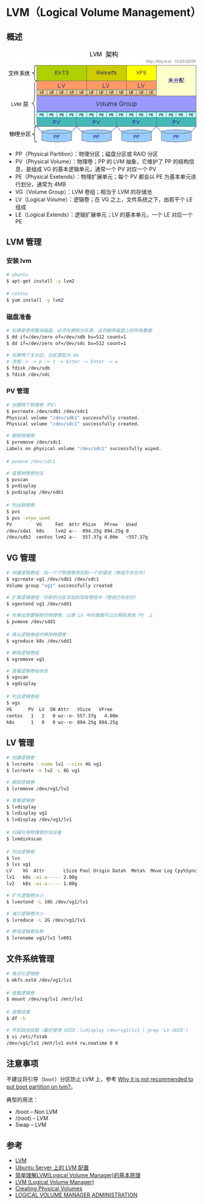 # LVM（Logical Volume Management）

## 概述

![lvm](../.images/lvm.png)

* PP（Physical Partition）：物理分区；磁盘分区或 RAID 分区
* PV（Physical Volume）：物理卷；PP 的 LVM 抽象，它维护了 PP 的结构信息，是组成 VG 的基本逻辑单元，通常一个 PV 对应一个 PV
* PE（Physical Exetends）：物理扩展单元；每个 PV 都会以 PE 为基本单元进行划分，通常为 4MB
* VG（Volume Group）：LVM 卷组；相当于 LVM 的存储池
* LV（Logical Volume）：逻辑卷；在 VG 之上，文件系统之下，由若干个 LE 组成
* LE（Logical Extends）：逻辑扩展单元；LV 的基本单元，一个 LE 对应一个 PE

## LVM 管理

### 安装 lvm

```bash
# ubuntu
$ apt-get install -y lvm2

# centos
$ yum install -y lvm2
```

### 磁盘准备

```bash
# 如果是使用整块磁盘，必须先擦除分区表，这将删除磁盘上的所有数据
$ dd if=/dev/zero of=/dev/sdb bs=512 count=1
$ dd if=/dev/zero of=/dev/sdc bs=512 count=1
```

```bash
# 创建两个主分区，分区类型为 8e
# 流程：n -> p -> 1 -> Enter -> Enter -> w
$ fdisk /dev/sdb
$ fdisk /dev/sdc
```

### PV 管理

```bash
# 创建两个物理卷（PV）
$ pvcreate /dev/sdb1 /dev/sdc1
Physical volume "/dev/sdb1" successfully created.
Physical volume "/dev/sdc1" successfully created.
```

```bash
# 删除物理卷
$ pvremove /dev/sdc1
Labels on physical volume "/dev/sdc1" successfully wiped.

# pvmove /dev/sdc1
```

```bash
# 查看物理卷状态
$ pvscan
$ pvdisplay
$ pvdisplay /dev/sdb1

# 列出物理卷
$ pvs
$ pvs -o+pv_used
PV         VG     Fmt  Attr PSize   PFree   Used
/dev/sda1  k8s    lvm2 a--  894.25g 894.25g 0
/dev/sdb2  centos lvm2 a--  557.37g 4.00m   <557.37g
```

## VG 管理

```bash
# 创建逻辑卷组：将一个个物理卷添加到一个存储池（卷组不存在时）
$ vgcreate vg1 /dev/sdb1 /dev/sdc1
Volume group "vg1" successfully created
```

```bash
# 扩展逻辑卷组：将新的分区添加到现有卷组中（卷组已存在时）
$ vgextend vg1 /dev/sdd1
```

```bash
# 先移出想要移除的物理卷，以便 LV 中的数据可以迁移到其他 PV　上
$ pvmove /dev/sdd1

# 再从逻辑卷组中移除物理卷
$ vgreduce k8s /dev/sdd1
```

```bash
# 删除逻辑卷组
$ vgremove vg1
```

```bash
# 查看逻辑卷组状态
$ vgscan
$ vgdisplay

# 列出逻辑卷组
$ vgs
VG      PV  LV  SN Attr   VSize   VFree
centos   1   2   0 wz--n- 557.37g   4.00m
k8s      1   0   0 wz--n- 894.25g 894.25g
```

## LV 管理

```bash
# 创建逻辑卷
$ lvcreate --name lv1 --size 4G vg1
$ lvcreate -n lv2 -L 8G vg1
```

```bash
# 删除逻辑卷
$ lvremove /dev/vg1/lv2
```

```bash
# 查看逻辑卷
$ lvdisplay
$ lvdisplay vg1
$ lvdisplay /dev/vg1/lv1

# 扫描可用物理卷的块设备
$ lvmdiskscan

# 列出逻辑卷
$ lvs
$ lvs vg1
LV    VG  Attr       LSize Pool Origin Data%  Meta%  Move Log Cpy%Sync Convert
lv1   k8s -wi-a----- 2.00g
lv2   k8s -wi-a----- 1.00g
```

```bash
# 扩大逻辑卷大小
$ lvextend -L 10G /dev/vg1/lv1
```

```bash
# 减少逻辑卷大小
$ lvreduce -L 2G /dev/vg1/lv1
```

```bash
# 修改逻辑卷名称
$ lvrename vg1/lv1 lv001
```

## 文件系统管理

```bash
# 格式化逻辑卷
$ mkfs.ext4 /dev/vg1/lv1

# 挂载逻辑卷
$ mount /dev/vg/lv1 /mnt/lv1

# 查看挂载
$ df -h
```

```bash
# 开机自动挂载（最好使用 UUID：lvdisplay /dev/vg1/lv1 | grep 'LV UUID'）
$ vi /etc/fstab
/dev/vg1/lv1 /mnt/lv1 ext4 rw,noatime 0 0
```

## 注意事项

不建议将引导（`boot`）分区防止 LVM 上，参考 [Why it is not recommended to put boot partition on lvm?](https://unix.stackexchange.com/questions/199586/why-it-is-not-recommended-to-put-boot-partition-on-lvm)。

典型的用法：

* /boot – Non LVM
* /(root) – LVM
* Swap – LVM

## 参考

* [LVM](https://wiki.archlinux.org/index.php/LVM_(%E7%AE%80%E4%BD%93%E4%B8%AD%E6%96%87))
* [Ubuntu Server 上的 LVM 配置](http://www.cnblogs.com/yasmi/articles/4835644.html)
* [简单理解LVM(Logical Volume Manager)的基本原理](https://blog.csdn.net/ustc_dylan/article/details/7878284)
* [LVM (Logical Volume Manager)](https://www.centos.org/docs/5/html/Deployment_Guide-en-US/ch-lvm.html)
* [Creating Physical Volumes](https://www.centos.org/docs/5/html/Cluster_Logical_Volume_Manager/physvol_create.html)
* [LOGICAL VOLUME MANAGER ADMINISTRATION](https://access.redhat.com/documentation/en-us/red_hat_enterprise_linux/5/html/logical_volume_manager_administration/)